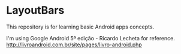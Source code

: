 # LayoutBars
This repository is for learning basic Android apps concepts.

I'm using Google Android 5ª edição - Ricardo Lecheta for reference. http://livroandroid.com.br/site/pages/livro-android.php
